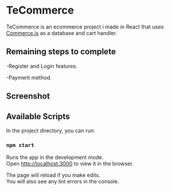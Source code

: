 # TeCommerce

TeCommerce is an ecommerce project i made in React that uses [Commerce.js](https://commercejs.com/) as a database and cart handler.

## Remaining steps to complete

-Register and Login features.

-Payment method.


## Screenshot

## Available Scripts

In the project directory, you can run:

### `npm start`

Runs the app in the development mode.\
Open [http://localhost:3000](http://localhost:3000) to view it in the browser.

The page will reload if you make edits.\
You will also see any lint errors in the console.
